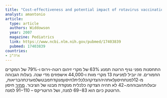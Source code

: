 ```yaml
---
title: "Cost-effectiveness and potential impact of rotavirus vaccination in the United States"
analyst: amantonio
article:
  type: article
  authors: Widdowson
  year: 2007
  magazine: Pediatrics
  link: https://www.ncbi.nlm.nih.gov/pubmed/17403839
  pubmed: 17403839
countries:
- ארה"ב
---
```


התחסנות מפני נגיף הרוטה תמנע 63% של מקרי זיהום רוטה-וירוס ו-79% של המקרים החמורים. זה יוביל למניעת 13 מקרי מוות ו-44,000 אישפוזים מדי שנה.
בעלות הגבוהה מ-$12 למנת חיסון לא תהיה הצדקה כלכלית לחיסון מנקודת מבט של מערכת הבריאות, ובעלות הגבוהה מ-$42 לא תהיה הצדקה כלכלית מנקודת מבטו של הציבור. [מחיר](https://www.cdc.gov/vaccines/programs/vfc/awardees/vaccine-management/price-list/index.html) חיסון הרוטטק כיום הוא 69$-83$ למנה, ושל הרוטריקס – 91$-110$ למנה.
